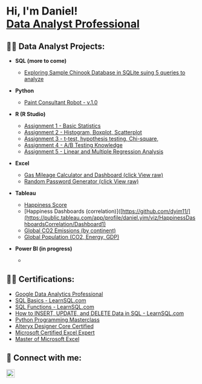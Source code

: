 <h1>Hi, I'm Daniel! <br/><a href="https://github.com/dyim11/Porfolio"> <a href="https://www.linkedin.com/in/yimdaniel/">Data Analyst Professional</a>

<h2>👨‍💻 Data Analyst Projects:</h2>

- <b>SQL (more to come)</b>
  - [Exploring Sample Chinook Database in SQLite suing 5 queries to analyze](https://github.com/dyim11/dyim11/blob/main/SQLite3%20-%20Chinook.xlsx)
- <b>Python</b>
  - [Paint Consultant Robot - v.1.0](https://github.com/dyim11/dyim11/blob/main/Paint%20Consultant%20Robot.docx)
- <b>R (R Studio)</b>
   - [Assignment 1 - Basic Statistics](https://github.com/dyim11/dyim11/blob/main/Assignment%201%20-%20Daniel%20Yim.pdf)
   - [Assignment 2 - Histogram, Boxplot, Scatterplot](https://github.com/dyim11/dyim11/blob/main/Assignment%202%20-%20Daniel%20Yim.pdf)
   - [Assignment 3 - t-test, hypothesis testing, Chi-square, ](https://github.com/dyim11/dyim11/blob/main/Assignment%203%20-%20Daniel%20Yim.pdf)
   - [Assignment 4 - A/B Testing Knowledge](https://github.com/dyim11/dyim11/blob/main/Assignment%204%20-%20Daniel%20Yim.docx)
   - [Assignment 5 - Linear and Multiple Regression Analysis](https://github.com/dyim11/dyim11/blob/main/Assignment%205%20-%20Daniel%20Yim.pdf)

- <b>Excel</b>
  - [Gas Mileage Calculator and Dashboard (click View raw)](https://github.com/dyim11/dyim11/blob/main/Gas%20Mileage.xlsx)
  - [Random Password Generator (click View raw)](https://github.com/dyim11/dyim11/blob/main/Gas%20Mileage.xlsx)

- <b>Tableau</b>
  - [Happiness Score](https://public.tableau.com/app/profile/daniel.yim/viz/HappinessScoremyfirstdatavisualization/Sheet2)
  - [Happiness Dashboards (correlation)]([https://github.com/dyim11/](https://public.tableau.com/app/profile/daniel.yim/viz/HappinessDashboardsCorrelation/Dashboard1)
  - [Global CO2 Emissions (by continent)](https://public.tableau.com/app/profile/daniel.yim/viz/GlobalCO2Emissions_16704699738260/Sheet1)
  - [Global Population (CO2, Energy, GDP)](https://public.tableau.com/app/profile/daniel.yim/viz/LINKEDTABLESPOPCO2ENERGYGDP/Sheet1)

- <b>Power BI (in progress)</b>
  - [](https://github.com/dyim11/)


<h2>👨‍💻 Certifications:</h2>

-  [Google Data Analytics Professional](https://www.coursera.org/account/accomplishments/specialization/certificate/G2PDUC5SDVSQ)
-  [SQL Basics - LearnSQL.com](https://learnsql.com/files/course-certificate/IJbXbkLPgcUEGPDoooDXfHxhITzVifSsWfHCCJzd)
-  [SQL Functions - LearnSQL.com](https://learnsql.com/files/course-certificate/HigTrjdmwqZuRBgwdPcIXwBdntILXgnBdPQzmKWh)
-  [How to INSERT, UPDATE, and DELETE Data in SQL - LearnSQL.com](https://learnsql.com/files/course-certificate/IFLyiltUShAVXWMNesbsEcExesHijOiRpHBusTXy)
-  [Python Programming Masterclass](https://udemy-certificate.s3.amazonaws.com/pdf/UC-59d47324-ded8-4ab0-b55e-924b341ada50.pdf)
-  [Alteryx Designer Core Certified](https://community.alteryx.com/t5/user/viewprofilepage/user-id/426306)
-  [Microsoft Certified Excel Expert](https://www.credly.com/badges/9f4a20fa-f702-4bc9-829f-4a10ff415731/linked_in)
-  [Master of Microsoft Excel](https://www.linkedin.com/learning/certificates/a3339dfdfc72f32e115924a7144e13d36cfd467fd5750e7118b77a1c2d756544?trk=backfilled_certificate)


<h2> 🤳 Connect with me:</h2>

[<img align="left" alt="JoshMadakor | LinkedIn" width="22px" src="https://cdn.jsdelivr.net/npm/simple-icons@v3/icons/linkedin.svg" />][linkedin]


[linkedin]: https://linkedin.com/in/yimdaniel/

<!--
**joshmadakor1/joshmadakor1** is a ✨ _special_ ✨ repository because its `README.md` (this file) appears on your GitHub profile.

Here are some ideas to get you started:

- 🔭 I’m currently working on ...
- 🌱 I’m currently learning ...
- 👯 I’m looking to collaborate on ...
- 🤔 I’m looking for help with ...
- 💬 Ask me about ...
- 📫 How to reach me: ...
- 😄 Pronouns: ...
- ⚡ Fun fact: ...
-->
